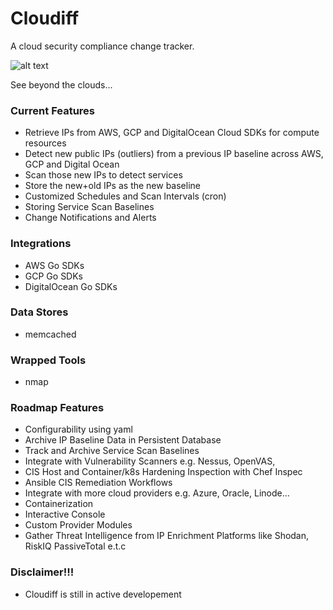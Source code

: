 # Cloudiff

A cloud security compliance change tracker. 

![alt text](https://github.com/ileansys/cloudiff/blob/master/cloudiff.png?raw=true)

See beyond the clouds...

### Current Features
- Retrieve IPs from AWS, GCP and DigitalOcean Cloud SDKs for compute resources
- Detect new public IPs (outliers) from a previous IP baseline across AWS, GCP and Digital Ocean 
- Scan those new IPs to detect services
- Store the new+old IPs as the new baseline
- Customized Schedules and Scan Intervals (cron)
- Storing Service Scan Baselines
- Change Notifications and Alerts

### Integrations
- AWS Go SDKs
- GCP Go SDKs
- DigitalOcean Go SDKs

### Data Stores
- memcached 

### Wrapped Tools
- nmap

### Roadmap Features
- Configurability using yaml
- Archive IP Baseline Data in Persistent Database
- Track and Archive Service Scan Baselines
- Integrate with Vulnerability Scanners e.g. Nessus, OpenVAS, 
- CIS Host and Container/k8s Hardening Inspection with Chef Inspec 
- Ansible CIS Remediation Workflows
- Integrate with more cloud providers e.g. Azure, Oracle, Linode...
- Containerization
- Interactive Console
- Custom Provider Modules
- Gather Threat Intelligence from IP Enrichment Platforms like Shodan, RiskIQ PassiveTotal e.t.c

### Disclaimer!!!
- Cloudiff is still in active developement
